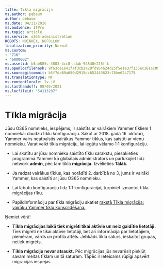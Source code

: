 ```yaml
---
title: Tīkla migrācija
ms.author: pebaum
author: pebaum
ms.date: 04/21/2020
ms.audience: ITPro
ms.topic: article
ms.service: o365-administration
ROBOTS: NOINDEX, NOFOLLOW
localization_priority: Normal
ms.custom:
- "716"
- "6000002"
ms.assetid: b5ab885c-3803-4cc8-adab-94848e226ffb
ms.openlocfilehash: 9f63ce1641faf3cb2a29fd954624d25f5e1e37f135ec361ac09668086d78aa3e
ms.sourcegitcommit: b5f7da89a650d2915dc652449623c78be6247175
ms.translationtype: MT
ms.contentlocale: lv-LV
ms.lasthandoff: 08/05/2021
ms.locfileid: "54113207"
---
```

# <a name="network-migration"></a>Tīkla migrācija

Jūsu O365 nomnieks, iespējams, ir saistīts ar vairākiem Yammer tīkliem 1 nomniekā: daudzu tīklu konfigurāciju. Sākot ar 2018. gada 16. oktobri, Yammer vairs neatbalstīs vairākus Yammer tīklus, kas saistīti ar vienu nomnieku. Varat veikt tīkla migrāciju, lai iegūtu vēlamo 1:1 konfigurāciju.
  
- Lai skatītu ar jūsu nomnieku saistīto tīklu sarakstu, piesakieties programmā Yammer kā globālais administrators un pārlūkojiet līdz network **admin**, pēc tam tīkla **migrācija.** Izvēlieties **Tālāk.**

- Ja redzat vairākus tīklus, kas norādīti 2. darbībā no 3, jums ir vairāki Yammer, kas saistīti ar jūsu O365 nomnieku.

- Lai labotu konfigurāciju līdz 1:1 konfigurācijai, turpiniet izmantot tīkla migrācijas rīku.

- Papildinformāciju par tīkla migrāciju skatiet [rakstā Tīkla migrācija: vairāku Yammer tīklu konsolidēšana.](https://docs.microsoft.com/yammer/configure-your-yammer-network/consolidate-multiple-yammer-networks)

Ņemiet vērā!
  
- **Tīkla migrācijas laikā tiek migrēti tikai aktīvie un neiz gaidītie lietotāji.** Tiek migrēti ne tikai aktīvie lietotāji, bet arī informācija par lietotājiem, piemēram, vārds un profila attēls. Jebkāds tīkla saturs, ieskaitot grupas, netiek migrēts.

- **Tīkla migrāciju nevar atsaukt.** Pēc migrācijas jūs nevarēsit piekļūt savam meitas tīklam un tā saturam. Tāpēc ir ieteicams rūpīgi apsvērt migrācijas iespējas.
